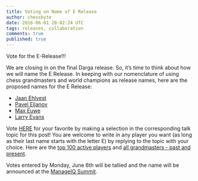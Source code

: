 ```yaml
---
title: Voting on Name of E Release
author: chessbyte
date: 2016-06-01 20:02:24 UTC
tags: releases, collaboration
comments: true
published: true
---
```


Vote for the E-Release!!!

We are closing in on the final Darga release.  So, it’s time to think about how we will name the E Release.  In keeping with our nomenclature of using chess grandmasters and world champions as release names, here are the proposed names for the E Release:

- [Jaan Ehlvest](https://en.wikipedia.org/wiki/Jaan_Ehlvest)
- [Pavel Eljanov](https://en.wikipedia.org/wiki/Pavel_Eljanov)
- [Max Euwe](https://en.wikipedia.org/wiki/Max_Euwe)
- [Larry Evans](https://en.wikipedia.org/wiki/Larry_Evans)

Vote [HERE](http://talk.manageiq.org/t/voting-on-name-of-e-release/1464/2) for your favorite by making a selection in the corresponding talk topic for this post! You are welcome to write in any player you want (as long as their last name starts with the letter E) by replying to the topic with your choice.  Here are the [top 100 active players](http://2700chess.com/?per-page=100) and [all grandmasters - past and present](https://en.wikipedia.org/wiki/List_of_chess_grandmasters).

Votes entered by Monday, June 6th will be tallied and the name will be announced at the [ManageIQ Summit](http://manageiq.org/summit).
